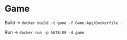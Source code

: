 # Game

Build -> `docker build -t game -f Game.Api/Dockerfile .`

Run -> `docker run -p 5678:80 -d game`